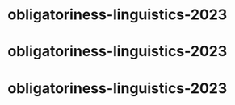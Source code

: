 # obligatoriness-linguistics-2023
# obligatoriness-linguistics-2023
# obligatoriness-linguistics-2023
